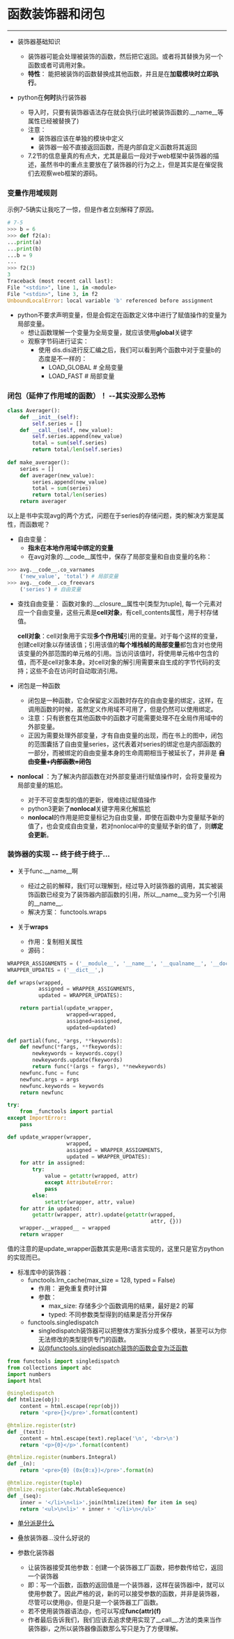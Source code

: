 # 函数装饰器和闭包

----
+ 装饰器基础知识
	+ 装饰器可能会处理被装饰的函数，然后把它返回。或者将其替换为另一个函数或者可调用对象。
	+ **特性**： 能把被装饰的函数替换成其他函数，并且是在**加载模块时立即执行**。

+ python在**何时**执行装饰器
	+ 导入时，只要有装饰器语法存在就会执行(此时被装饰函数的.__name__等属性已经被替换了)
	+ 注意：
		+ 装饰器应该在单独的模块中定义
		+ 装饰器一般不直接返回函数，而是内部自定义函数将其返回
	+ 7.2节的信息量真的有点大，尤其是最后一段对于web框架中装饰器的描述，虽然书中的重点主要放在了装饰器的行为之上，但是其实是在催促我们去观察web框架的源码。

### 变量作用域规则
示例7-5确实让我吃了一惊，但是作者立刻解释了原因。
```python
# 7-5
>>> b = 6
>>> def f2(a):
...print(a)
...print(b)
...b = 9
...
>>> f2(3)
3
Traceback (most recent call last):
File "<stdin>", line 1, in <module>
File "<stdin>", line 3, in f2
UnboundLocalError: local variable 'b' referenced before assignment
```
+ python不要求声明变量，但是会假定在函数定义体中进行了赋值操作的变量为局部变量。
	+ 想让函数理解一个变量为全局变量，就应该使用**global**关键字
	+ 观察字节码进行证实：
		+ 使用 dis.dis进行反汇编之后，我们可以看到两个函数中对于变量b的态度是不一样的：
			+ LOAD_GLOBAL # 全局变量
			+ LOAD_FAST  # 局部变量

### 闭包（延伸了作用域的函数）！ --其实没那么恐怖
```python
class Averager():
    def __init__(self):
        self.series = []
    def __call__(self, new_value):
        self.series.append(new_value)
        total = sum(self.series)
        return total/len(self.series)
        
def make_averager():
    series = []
    def averager(new_value):
        series.append(new_value)
        total = sum(series)
        return total/len(series)
    return averager
```
以上是书中实现avg的两个方式，问题在于series的存储问题，类的解决方案是属性，而函数呢？

+ 自由变量：
	+ **指未在本地作用域中绑定的变量**
	+ 在avg对象的.__code__属性中，保存了局部变量和自由变量的名称：
```python
>>> avg.__code__.co_varnames
    ('new_value', 'total') # 局部变量
>>> avg.__code__.co_freevars
    ('series') # 自由变量
```
+ 查找自由变量：
函数对象的.__closure__属性中[类型为tuple], 每一个元素对应一个自由变量，这些元素是**cell对象**，有cell_contents属性，用于村存储值。

	**cell对象**：cell对象用于实现**多个作用域**引用的变量。对于每个这样的变量，创建cell对象以存储该值；引用该值的**每个堆栈帧的局部变量**都包含对也使用该变量的外部范围的单元格的引用。当访问该值时，将使用单元格中包含的值，而不是cell对象本身。对cell对象的解引用需要来自生成的字节代码的支持；这些不会在访问时自动取消引用。

+ 闭包是一种函数
	+ 闭包是一种函数，它会保留定义函数时存在的自由变量的绑定，这样，在调用函数的时候，虽然定义作用域不可用了，但是仍然可以使用绑定。
	+ 注意：只有嵌套在其他函数中的函数才可能需要处理不在全局作用域中的外部变量。
	+ 正因为需要处理外部变量，才有自由变量的出现，而在书上的图中，闭包的范围囊括了自由变量series，这代表着对series的绑定也是内部函数的一部分，而被绑定的自由变量本身的生命周期相当于被延长了，并非是 ~~**自由变量+内部函数=闭包**~~

+ **nonlocal** ：为了解决内部函数在对外部变量进行赋值操作时，会将变量视为局部变量的尴尬。
	+ 对于不可变类型的值的更新，很难绕过赋值操作
	+ python3更新了**nonlocal**关键字用来化解尴尬
	+ **nonlocal**的作用是把变量标记为自由变量，即使在函数中为变量赋予新的值了，也会变成自由变量，若对nonlocal中的变量赋予新的值了，则**绑定会更新**。

### 装饰器的实现 -- 终于终于终于...
+ 关于func.__name__啊
	+ 经过之前的解释，我们可以理解到，经过导入时装饰器的调用，其实被装饰函数已经变为了装饰器内部函数的引用，所以__name__变为另一个引用的__name__.
	+ 解决方案： functools.wraps

+ 关于**wraps**
	+ 作用：复制相关属性
	+ 源码：
```python
WRAPPER_ASSIGNMENTS = ('__module__', '__name__', '__qualname__', '__doc__', '__annotations__')
WRAPPER_UPDATES = ('__dict__',)

def wraps(wrapped,
          assigned = WRAPPER_ASSIGNMENTS,
          updated = WRAPPER_UPDATES):

    return partial(update_wrapper, 
                   wrapped=wrapped, 
                   assigned=assigned, 
                   updated=updated)
  
def partial(func, *args, **keywords):
    def newfunc(*fargs, **fkeywords):
        newkeywords = keywords.copy()
        newkeywords.update(fkeywords)
        return func(*(args + fargs), **newkeywords)
    newfunc.func = func
    newfunc.args = args
    newfunc.keywords = keywords
    return newfunc

try:
    from _functools import partial
except ImportError:
    pass

def update_wrapper(wrapper,
                   wrapped,
                   assigned = WRAPPER_ASSIGNMENTS,
                   updated = WRAPPER_UPDATES):
    for attr in assigned:
        try:
            value = getattr(wrapped, attr)
            except AttributeError:
            pass
        else:
            setattr(wrapper, attr, value)
    for attr in updated:
        getattr(wrapper, attr).update(getattr(wrapped, 
                                              attr, {}))
    wrapper.__wrapped__ = wrapped
    return wrapper
```
值的注意的是update_wrapper函数其实是用c语言实现的，这里只是官方python的实现而已。

+ 标准库中的装饰器：
	+ functools.lrn_cache(max_size = 128, typed = False)
		+ 作用： 避免重复费时计算
		+ 参数：
		 	+ max_size: 存储多少个函数调用的结果，最好是2
		 	的幂
		 	+ typed: 不同参数类型得到的结果是否分开保存
	+ functools.singledispatch
		+ singledispatch装饰器可以把整体方案拆分成多个模块，甚至可以为你无法修改的类型提供专门的函数。
		+ 以@functools.singledispatch装饰的函数会变为泛函数

```python
from functools import singledispatch
from collections import abc
import numbers
import html

@singledispatch
def htmlize(obj):
    content = html.escape(repr(obj))
    return '<pre>{}</pre>'.format(content)

@htmlize.register(str) 
def _(text):
    content = html.escape(text).replace('\n', '<br>\n')
    return '<p>{0}</p>'.format(content)

@htmlize.register(numbers.Integral) 
def _(n):
    return '<pre>{0} (0x{0:x})</pre>'.format(n)

@htmlize.register(tuple) 
@htmlize.register(abc.MutableSequence)
def _(seq):
    inner = '</li>\n<li>'.join(htmlize(item) for item in seq)
    return '<ul>\n<li>' + inner + '</li>\n</ul>'
```
+ [单分派是什么](https://www.ibm.com/developerworks/cn/linux/l-pydisp/index.html)

+ 叠放装饰器...没什么好说的

+ 参数化装饰器
	+ 让装饰器接受其他参数：创建一个装饰器工厂函数，把参数传给它，返回一个装饰器
	+ 即：写一个函数，函数的返回值是一个装饰器，这样在装饰器i中，就可以使用参数了。因此严格的说，新的可以接受参数的函数，并非是装饰器，尽管可以使用@，但是只是一个装饰器工厂函数。
	+ 若不使用装饰器语法@，也可以写成**func(attr)(f)**
	+ 作者最后告诉我们，我们应该去追求使用实现了__call__.方法的类来当作装饰器i，之所以装饰器像函数那么写只是为了方便理解。